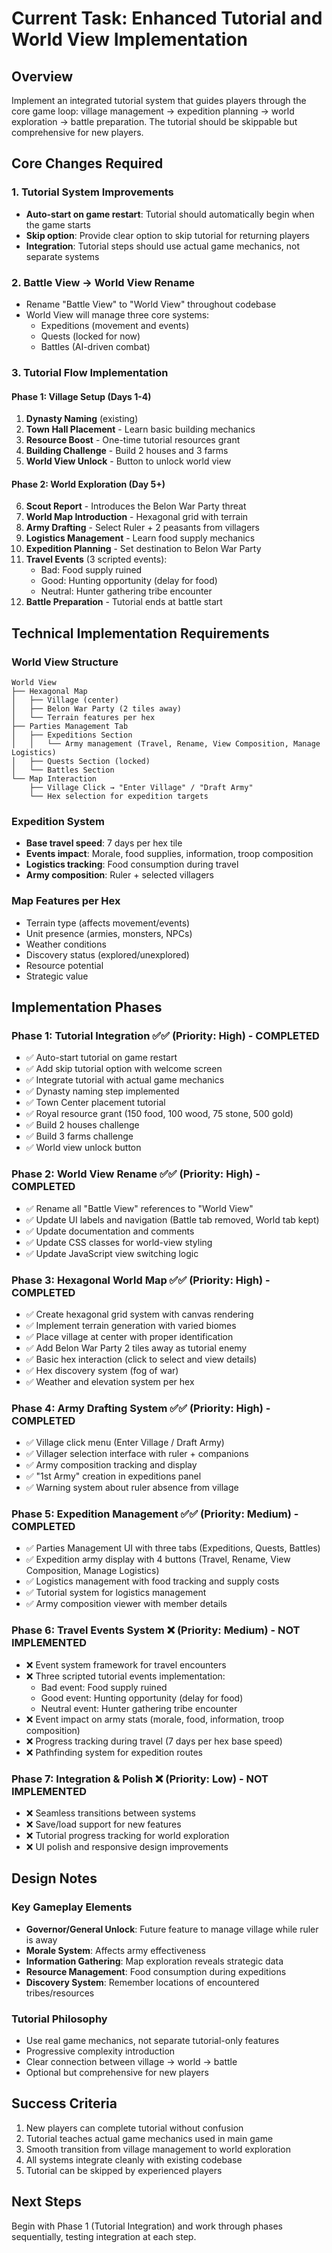 # Current Task: Enhanced Tutorial and World View Implementation

## Overview
Implement an integrated tutorial system that guides players through the core game loop: village management → expedition planning → world exploration → battle preparation. The tutorial should be skippable but comprehensive for new players.

## Core Changes Required

### 1. Tutorial System Improvements
- **Auto-start on game restart**: Tutorial should automatically begin when the game starts
- **Skip option**: Provide clear option to skip tutorial for returning players
- **Integration**: Tutorial steps should use actual game mechanics, not separate systems

### 2. Battle View → World View Rename
- Rename "Battle View" to "World View" throughout codebase
- World View will manage three core systems:
  - Expeditions (movement and events)
  - Quests (locked for now)
  - Battles (AI-driven combat)

### 3. Tutorial Flow Implementation

#### Phase 1: Village Setup (Days 1-4)
1. **Dynasty Naming** (existing)
2. **Town Hall Placement** - Learn basic building mechanics
3. **Resource Boost** - One-time tutorial resources grant
4. **Building Challenge** - Build 2 houses and 3 farms
5. **World View Unlock** - Button to unlock world view

#### Phase 2: World Exploration (Day 5+)
6. **Scout Report** - Introduces the Belon War Party threat
7. **World Map Introduction** - Hexagonal grid with terrain
8. **Army Drafting** - Select Ruler + 2 peasants from villagers
9. **Logistics Management** - Learn food supply mechanics
10. **Expedition Planning** - Set destination to Belon War Party
11. **Travel Events** (3 scripted events):
    - Bad: Food supply ruined
    - Good: Hunting opportunity (delay for food)
    - Neutral: Hunter gathering tribe encounter
12. **Battle Preparation** - Tutorial ends at battle start

## Technical Implementation Requirements

### World View Structure
```
World View
├── Hexagonal Map
│   ├── Village (center)
│   ├── Belon War Party (2 tiles away)
│   └── Terrain features per hex
├── Parties Management Tab
│   ├── Expeditions Section
│   │   └── Army management (Travel, Rename, View Composition, Manage Logistics)
│   ├── Quests Section (locked)
│   └── Battles Section
└── Map Interaction
    ├── Village Click → "Enter Village" / "Draft Army"
    └── Hex selection for expedition targets
```

### Expedition System
- **Base travel speed**: 7 days per hex tile
- **Events impact**: Morale, food supplies, information, troop composition
- **Logistics tracking**: Food consumption during travel
- **Army composition**: Ruler + selected villagers

### Map Features per Hex
- Terrain type (affects movement/events)
- Unit presence (armies, monsters, NPCs)
- Weather conditions
- Discovery status (explored/unexplored)
- Resource potential
- Strategic value

## Implementation Phases

### Phase 1: Tutorial Integration ✅✅ (Priority: High) - COMPLETED
- ✅ Auto-start tutorial on game restart
- ✅ Add skip tutorial option with welcome screen
- ✅ Integrate tutorial with actual game mechanics
- ✅ Dynasty naming step implemented
- ✅ Town Center placement tutorial
- ✅ Royal resource grant (150 food, 100 wood, 75 stone, 500 gold)
- ✅ Build 2 houses challenge
- ✅ Build 3 farms challenge
- ✅ World view unlock button

### Phase 2: World View Rename ✅✅ (Priority: High) - COMPLETED
- ✅ Rename all "Battle View" references to "World View"
- ✅ Update UI labels and navigation (Battle tab removed, World tab kept)
- ✅ Update documentation and comments
- ✅ Update CSS classes for world-view styling
- ✅ Update JavaScript view switching logic

### Phase 3: Hexagonal World Map ✅✅ (Priority: High) - COMPLETED
- ✅ Create hexagonal grid system with canvas rendering
- ✅ Implement terrain generation with varied biomes
- ✅ Place village at center with proper identification
- ✅ Add Belon War Party 2 tiles away as tutorial enemy
- ✅ Basic hex interaction (click to select and view details)
- ✅ Hex discovery system (fog of war)
- ✅ Weather and elevation system per hex

### Phase 4: Army Drafting System ✅✅ (Priority: High) - COMPLETED
- ✅ Village click menu (Enter Village / Draft Army)
- ✅ Villager selection interface with ruler + companions
- ✅ Army composition tracking and display
- ✅ "1st Army" creation in expeditions panel
- ✅ Warning system about ruler absence from village

### Phase 5: Expedition Management ✅✅ (Priority: Medium) - COMPLETED
- ✅ Parties Management UI with three tabs (Expeditions, Quests, Battles)
- ✅ Expedition army display with 4 buttons (Travel, Rename, View Composition, Manage Logistics)
- ✅ Logistics management with food tracking and supply costs
- ✅ Tutorial system for logistics management
- ✅ Army composition viewer with member details

### Phase 6: Travel Events System ❌ (Priority: Medium) - NOT IMPLEMENTED
- ❌ Event system framework for travel encounters
- ❌ Three scripted tutorial events implementation:
  - Bad event: Food supply ruined
  - Good event: Hunting opportunity (delay for food)
  - Neutral event: Hunter gathering tribe encounter
- ❌ Event impact on army stats (morale, food, information, troop composition)
- ❌ Progress tracking during travel (7 days per hex base speed)
- ❌ Pathfinding system for expedition routes

### Phase 7: Integration & Polish ❌ (Priority: Low) - NOT IMPLEMENTED  
- ❌ Seamless transitions between systems
- ❌ Save/load support for new features
- ❌ Tutorial progress tracking for world exploration
- ❌ UI polish and responsive design improvements

## Design Notes

### Key Gameplay Elements
- **Governor/General Unlock**: Future feature to manage village while ruler is away
- **Morale System**: Affects army effectiveness
- **Information Gathering**: Map exploration reveals strategic data
- **Resource Management**: Food consumption during expeditions
- **Discovery System**: Remember locations of encountered tribes/resources

### Tutorial Philosophy
- Use real game mechanics, not separate tutorial-only features
- Progressive complexity introduction
- Clear connection between village → world → battle
- Optional but comprehensive for new players

## Success Criteria
1. New players can complete tutorial without confusion
2. Tutorial teaches actual game mechanics used in main game
3. Smooth transition from village management to world exploration
4. All systems integrate cleanly with existing codebase
5. Tutorial can be skipped by experienced players

## Next Steps
Begin with Phase 1 (Tutorial Integration) and work through phases sequentially, testing integration at each step.
